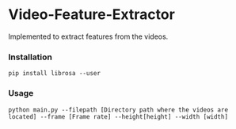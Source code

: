 # Video-Feature-Extractor

Implemented to extract features from the videos.

### Installation
```
pip install librosa --user
```

### Usage
```
python main.py --filepath [Directory path where the videos are located] --frame [Frame rate] --height[height] --width [width]
```
